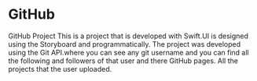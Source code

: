 # GitHub
GitHub Project
This is a project that is developed with Swift.UI is designed using the Storyboard and programmatically.
The project was developed using the  Git API.where you can see any git username and you can find all the following and followers of that user and there GitHub pages. All the projects that the user uploaded. 
